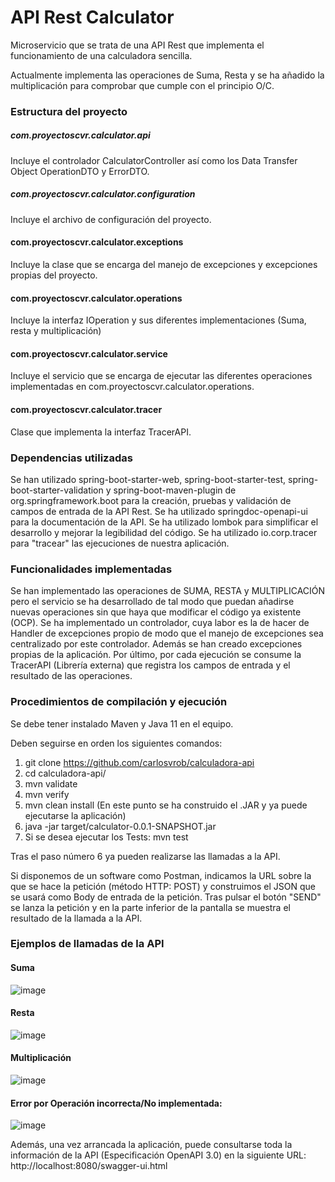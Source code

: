 # API Rest Calculator

Microservicio que se trata de una API Rest que implementa el funcionamiento de una calculadora sencilla. 

Actualmente implementa las operaciones de Suma, Resta y se ha añadido la multiplicación para comprobar que cumple con el principio O/C.

### Estructura del proyecto
##### com.proyectoscvr.calculator.api
Incluye el controlador CalculatorController así como los Data Transfer Object OperationDTO y ErrorDTO.

##### com.proyectoscvr.calculator.configuration
Incluye el archivo de configuración del proyecto.

#### com.proyectoscvr.calculator.exceptions
Incluye la clase que se encarga del manejo de excepciones y excepciones propias del proyecto.

#### com.proyectoscvr.calculator.operations
Incluye la interfaz IOperation y sus diferentes implementaciones (Suma, resta y multiplicación)

#### com.proyectoscvr.calculator.service
Incluye el servicio que se encarga de ejecutar las diferentes operaciones implementadas en com.proyectoscvr.calculator.operations.

#### com.proyectoscvr.calculator.tracer
Clase que implementa la interfaz TracerAPI.

### Dependencias utilizadas
Se han utilizado spring-boot-starter-web, spring-boot-starter-test, spring-boot-starter-validation y spring-boot-maven-plugin de org.springframework.boot para la creación, pruebas y validación de campos de entrada de la API Rest.
Se ha utilizado springdoc-openapi-ui para la documentación de la API.
Se ha utilizado lombok para simplificar el desarrollo y mejorar la legibilidad del código.
Se ha utilizado io.corp.tracer para "tracear" las ejecuciones de nuestra aplicación.

### Funcionalidades implementadas
Se han implementado las operaciones de SUMA, RESTA y MULTIPLICACIÓN pero el servicio se ha desarrollado de tal modo que puedan añadirse nuevas operaciones sin que haya que modificar el código ya existente (OCP).
Se ha implementado un controlador, cuya labor es la de hacer de Handler de excepciones propio de modo que el manejo de excepciones sea centralizado por este controlador. Además se han creado excepciones propias de la aplicación.
Por último, por cada ejecución se consume la TracerAPI (Librería externa) que registra los campos de entrada y el resultado de las operaciones.

### Procedimientos de compilación y ejecución
Se debe tener instalado Maven y Java 11 en el equipo.

Deben seguirse en orden los siguientes comandos:

1. git clone https://github.com/carlosvrob/calculadora-api
2. cd calculadora-api/
3. mvn validate
4. mvn verify
5. mvn clean install (En este punto se ha construido el .JAR y ya puede ejecutarse la aplicación)
6. java -jar target/calculator-0.0.1-SNAPSHOT.jar
7. Si se desea ejecutar los Tests: mvn test

Tras el paso número 6 ya pueden realizarse las llamadas a la API.

Si disponemos de un software como Postman, 
indicamos la URL sobre la que se hace la petición (método HTTP: POST) y construimos el JSON que se usará como Body de entrada de la petición.
Tras pulsar el botón "SEND" se lanza la petición y en la parte inferior de la pantalla se muestra el resultado de la llamada a la API.

### Ejemplos de llamadas de la API

#### Suma
![image](https://user-images.githubusercontent.com/109756222/181236650-0aa71970-7ac4-4ffb-8ba0-28b2ddd7600a.png)

#### Resta
![image](https://user-images.githubusercontent.com/109756222/181237375-a163565e-7d7f-48d3-9d6d-20702d5d7480.png)

#### Multiplicación
![image](https://user-images.githubusercontent.com/109756222/181237472-474642ad-ace1-4b10-9622-fa9b9bacfbdd.png)

#### Error por Operación incorrecta/No implementada:
![image](https://user-images.githubusercontent.com/109756222/181237695-f27bbf91-e0df-4d20-969b-4e9930b5b064.png)

Además, una vez arrancada la aplicación, puede consultarse toda la información de la API (Especificación OpenAPI 3.0) en la siguiente URL: http://localhost:8080/swagger-ui.html








